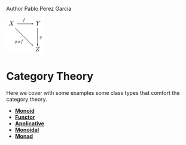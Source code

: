 Author Pablo Perez Garcia

![My image](src/main/resources/pure.png)
# Category Theory

Here we cover with some examples some class types that comfort the category theory.

* **[Monoid](src/main/scala/types/MonoidFeature.scala)**
* **[Functor](src/main/scala/types/FunctorFeature.scala)**
* **[Applicative](src/main/scala/types/ApplicativeFeature.scala)**
* **[Monoidal](src/main/scala/types/MonoidalFeature.scala)**
* **[Monad](src/main/scala/types/MonadFeature.scala)**



